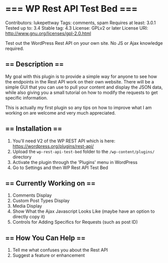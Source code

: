 # === WP Rest API Test Bed ===

Contributors: lukepettway
Tags: comments, spam
Requires at least: 3.0.1
Tested up to: 3.4
Stable tag: 4.3
License: GPLv2 or later
License URI: http://www.gnu.org/licenses/gpl-2.0.html

Test out the WordPress Rest API on your own site. No JS or Ajax knowledge required. 

## == Description ==

My goal with this plugin is to provide a simple way for anyone to see how the endpoints in the Rest API work on their own website. There will be a simple GUI that you can use to pull your content and display the JSON data, while also giving you a small tutorial on how to modify the requests to get specific information. 

This is actually my first plugin so any tips on how to improve what I am working on are welcome and very much appreciated.

## == Installation ==

1. You'll need V2 of the WP REST API which is here: https://wordpress.org/plugins/rest-api/
2. Upload the `wp-rest-api-test-bed` folder to the `/wp-content/plugins/` directory
3. Activate the plugin through the 'Plugins' menu in WordPress
4. Go to Settings and then WP Rest API Test Bed


## == Currently Working on ==

1. Comments Display
2. Custom Post Types Display
3. Media Display
4. Show What the Ajax Javascript Looks Like (maybe have an option to directly copy it)
5. Controls for Adding Specifics for Requests (such as post ID)


## == How You Can Help ==

1. Tell me what confuses you about the Rest API 
2. Suggest a feature or enhancement

